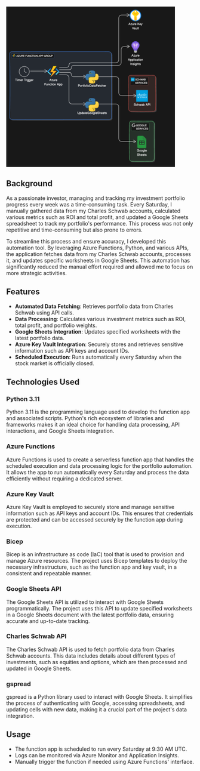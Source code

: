 ![System Design Diagram](System%20Design%20Diagram.png)


## Background

As a passionate investor, managing and tracking my investment portfolio progress every week was a time-consuming task. Every Saturday, I manually gathered data from my Charles Schwab accounts, calculated various metrics such as ROI and total profit, and updated a Google Sheets spreadsheet to track my portfolio's performance. This process was not only repetitive and time-consuming but also prone to errors.

To streamline this process and ensure accuracy, I developed this automation tool. By leveraging Azure Functions, Python, and various APIs, the application fetches data from my Charles Schwab accounts, processes it, and updates specific worksheets in Google Sheets. This automation has significantly reduced the manual effort required and allowed me to focus on more strategic activities.

## Features

- **Automated Data Fetching**: Retrieves portfolio data from Charles Schwab using API calls.
- **Data Processing**: Calculates various investment metrics such as ROI, total profit, and portfolio weights.
- **Google Sheets Integration**: Updates specified worksheets with the latest portfolio data.
- **Azure Key Vault Integration**: Securely stores and retrieves sensitive information such as API keys and account IDs.
- **Scheduled Execution**: Runs automatically every Saturday when the stock market is officially closed.

## Technologies Used

### Python 3.11
Python 3.11 is the programming language used to develop the function app and associated scripts. Python's rich ecosystem of libraries and frameworks makes it an ideal choice for handling data processing, API interactions, and Google Sheets integration.

### Azure Functions
Azure Functions is used to create a serverless function app that handles the scheduled execution and data processing logic for the portfolio automation. It allows the app to run automatically every Saturday and process the data efficiently without requiring a dedicated server.

### Azure Key Vault
Azure Key Vault is employed to securely store and manage sensitive information such as API keys and account IDs. This ensures that credentials are protected and can be accessed securely by the function app during execution.

### Bicep
Bicep is an infrastructure as code (IaC) tool that is used to provision and manage Azure resources. The project uses Bicep templates to deploy the necessary infrastructure, such as the function app and key vault, in a consistent and repeatable manner.

### Google Sheets API
The Google Sheets API is utilized to interact with Google Sheets programmatically. The project uses this API to update specified worksheets in a Google Sheets document with the latest portfolio data, ensuring accurate and up-to-date tracking.

### Charles Schwab API
The Charles Schwab API is used to fetch portfolio data from Charles Schwab accounts. This data includes details about different types of investments, such as equities and options, which are then processed and updated in Google Sheets.

### gspread
gspread is a Python library used to interact with Google Sheets. It simplifies the process of authenticating with Google, accessing spreadsheets, and updating cells with new data, making it a crucial part of the project's data integration.

## Usage

- The function app is scheduled to run every Saturday at 9:30 AM UTC.
- Logs can be monitored via Azure Monitor and Application Insights.
- Manually trigger the function if needed using Azure Functions' interface.
